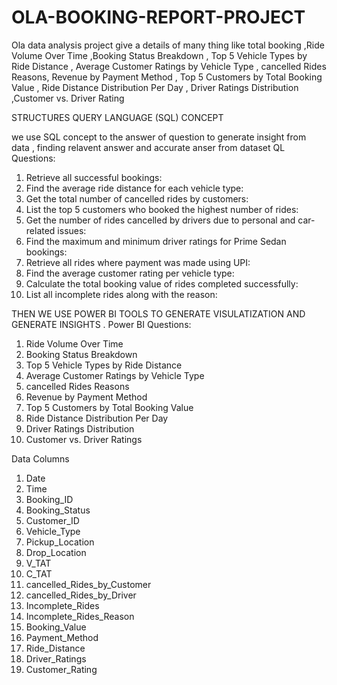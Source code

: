 # OLA-BOOKING-REPORT-PROJECT
Ola data analysis project give a details of many thing like total booking ,Ride Volume Over Time ,Booking Status Breakdown , Top 5 Vehicle Types by Ride Distance , Average Customer Ratings by Vehicle Type , cancelled Rides Reasons, Revenue by Payment Method
, Top 5 Customers by Total Booking Value
, Ride Distance Distribution Per Day
, Driver Ratings Distribution
,Customer vs. Driver Rating


STRUCTURES QUERY LANGUAGE (SQL) CONCEPT 

we use SQL concept to the answer of question to generate insight from data , finding relavent answer and accurate anser from dataset 
QL Questions:
1. Retrieve all successful bookings:
2. Find the average ride distance for each vehicle type:
3. Get the total number of cancelled rides by customers:
4. List the top 5 customers who booked the highest number of rides:
5. Get the number of rides cancelled by drivers due to personal and car-related issues:
6. Find the maximum and minimum driver ratings for Prime Sedan bookings:
7. Retrieve all rides where payment was made using UPI:
8. Find the average customer rating per vehicle type:
9. Calculate the total booking value of rides completed successfully:
10. List all incomplete rides along with the reason:

THEN WE USE POWER BI TOOLS TO GENERATE VISULATIZATION AND GENERATE INSIGHTS .
Power BI Questions:
1. Ride Volume Over Time
2. Booking Status Breakdown
3. Top 5 Vehicle Types by Ride Distance
4. Average Customer Ratings by Vehicle Type
5. cancelled Rides Reasons
6. Revenue by Payment Method
7. Top 5 Customers by Total Booking Value
8. Ride Distance Distribution Per Day
9. Driver Ratings Distribution
10. Customer vs. Driver Ratings

Data Columns
1. Date
2. Time
3. Booking_ID
4. Booking_Status
5. Customer_ID
6. Vehicle_Type
7. Pickup_Location
8. Drop_Location
9. V_TAT
10. C_TAT
11. cancelled_Rides_by_Customer
12. cancelled_Rides_by_Driver
13. Incomplete_Rides
14. Incomplete_Rides_Reason
15. Booking_Value
16. Payment_Method
17. Ride_Distance
18. Driver_Ratings
19. Customer_Rating
